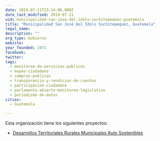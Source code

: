 ```yaml
---
date: 2019-07-21T23:14:06.000Z
date_last_modified: 2019-07-21
uid: municipalidad-san-jose-del-idolo-suchitepequez-guatemala
title: "Municipalidad San José Del Ídolo Suchitepéquez, Guatemala"
legal_name: 
description: ""
org_type: Gobierno
website: 
year_founded: 1971
facebook: 
twitter: 
tags:
  - monitoreo-de-servicios-publicos
  - mapeo-ciudadano
  - compras-publicas
  - transparencia-y-rendicion-de-cuentas
  - participación-ciudadana
  - parlamento-abierto-monitoreo-legislativo
  - periodismo-de-datos
cities: 
  - Guatemala

---
```


Esta organización tiene los siguientes proyectos:

- [Desarrollos Territoriales Rurales Municipales Auto Sostenibles](/proyectos/desarrollos-territoriales-rurales-municipales-auto-sostenibles)
